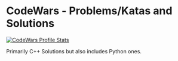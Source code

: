 # CodeWars - Problems/Katas and Solutions

<a href="https://www.codewars.com/users/Chirag175"><img src="https://www.codewars.com/users/Chirag175/badges/large" alt="CodeWars Profile Stats"/></a>

Primarily C++ Solutions but also includes Python ones.
